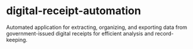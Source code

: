# digital-receipt-automation
Automated application for extracting, organizing, and exporting data from government-issued digital receipts for efficient analysis and record-keeping.
